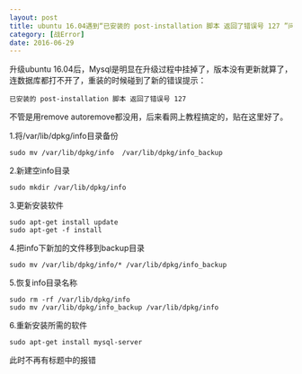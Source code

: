 ```yaml
---
layout: post
title: ubuntu 16.04遇到“已安装的 post-installation 脚本 返回了错误号 127 ”问题的解决
category: [战Error]
date: 2016-06-29
---
```

升级ubuntu 16.04后，Mysql是明显在升级过程中挂掉了，版本没有更新就算了，连数据库都打不开了，重装的时候碰到了新的错误提示：

	已安装的 post-installation 脚本 返回了错误号 127 

不管是用remove autoremove都没用，后来看网上教程搞定的，贴在这里好了。

<!-- more -->
1.将/var/lib/dpkg/info目录备份

	
	sudo mv /var/lib/dpkg/info  /var/lib/dpkg/info_backup


2.新建空info目录
	
	sudo mkdir /var/lib/dpkg/info


3.更新安装软件

	
	sudo apt-get install update
	sudo apt-get -f install


4.把info下新加的文件移到backup目录

	
	sudo mv /var/lib/dpkg/info/* /var/lib/dpkg/info_backup


5.恢复info目录名称


	sudo rm -rf /var/lib/dpkg/info
	sudo mv /var/lib/dpkg/info_backup /var/lib/dpkg/info


6.重新安装所需的软件


	sudo apt-get install mysql-server


 此时不再有标题中的报错